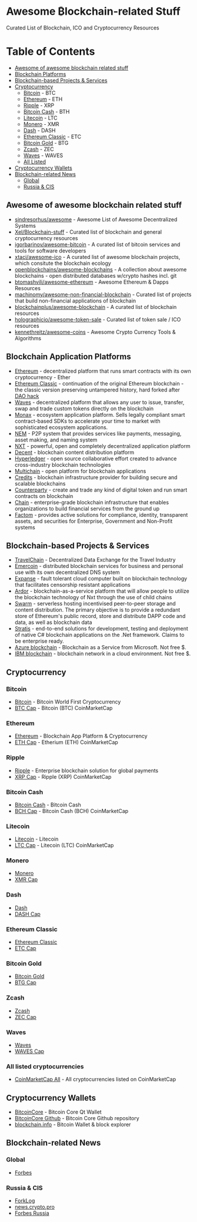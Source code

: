 # Awesome ₿lockchain-related Stuff

Curated List of Blockchain, ICO and Cryptocurrency Resources

# Table of Contents

- [Awesome of awesome blockchain related stuff](#awesome-of-awesome-blockchain-related-stuff)
- [Blockchain Platforms](#blockchain-platforms)
- [Blockchain-based Projects & Services](#blockchain-based-projects--services)
- [Cryptocurrency](#cryptocurrency)
    - [Bitcoin](#bitcoin) - BTC
    - [Ethereum](#ethereum) - ETH
    - [Ripple](#ripple) - XRP
    - [Bitcoin Cash](#bitcoin-cash) - BTH
    - [Litecoin](#litecoin) - LTC
    - [Monero](#monero) - XMR
    - [Dash](#dash) - DASH
    - [Ethereum Classic](#ethereum-classic) - ETC
    - [Bitcoin Gold](#bitcoin-gold) - BTG
    - [Zcash](#zcash) - ZEC
    - [Waves](#waves) - WAVES
    - [All Listed](#all-listed-cryptocurrencies)
- [Cryptocurrency Wallets](#cryptocurrency-wallets)
- [Blockchain-related News](#blockchain-related-news)
    - [Global](#global)
    - [Russia & CIS](#russia--cis)
    

## Awesome of awesome blockchain related stuff
* [sindresorhus/awesome](https://github.com/sindresorhus/awesome#decentralized-systems) - Awesome List of Awesome Decentralized Systems
* [Xel/Blockchain-stuff](https://github.com/Xel/Blockchain-stuff) - Curated list of blockchain and general cryptocurrency resources
* [igorbarinov/awesome-bitcoin](https://github.com/igorbarinov/awesome-bitcoin) - A curated list of bitcoin services and tools for software developers
* [xtaci/awesome-ico](https://github.com/xtaci/awesome-ico) - A curated list of awesome blockchain projects, which consitute the blockchain ecology
* [openblockchains/awesome-blockchains](https://github.com/openblockchains/awesome-blockchains) - A collection about awesome blockchains - open distributed databases w/crypto hashes incl. git
* [btomashvili/awesome-ethereum](https://github.com/btomashvili/awesome-ethereum) - Awesome Ethereum & Dapps Resources
* [machinomy/awesome-non-financial-blockchain](https://github.com/machinomy/awesome-non-financial-blockchain) - Curated list of projects that build non-financial applications of blockchain
* [blockchainplus/awesome-blockchain](https://github.com/blockchainplus/awesome-blockchain) - A curated list of blockchain resources
* [holographicio/awesome-token-sale](https://github.com/holographicio/awesome-token-sale) - Curated list of token sale / ICO resources
* [kennethreitz/awesome-coins](https://github.com/kennethreitz/awesome-coins) - Awesome Crypto Currency Tools & Algorithms

## Blockchain Application Platforms

- [Ethereum](https://www.ethereum.org/) - decentralized platform that runs smart contracts with its own cryptocurrency - Ether
- [Ethereum Classic](https://ethereumclassic.github.io/) - continuation of the original Ethereum blockchain - the classic version preserving untampered history, hard forked after [DAO hack](http://www.coindesk.com/understanding-dao-hack-journalists/)
- [Waves](https://wavesplatform.com/) - decentralized platform that allows any user to issue, transfer, swap and trade custom tokens directly on the blockchain
- [Monax](https://monax.io/) - ecosystem application platform. Sells legally compliant smart contract-based SDKs to accelerate your time to market with sophisticated ecosystem applications.
- [NEM](https://www.nem.io) - P2P system that provides services like payments, messaging, asset making, and naming system
- [NXT](https://nxt.org) - powerful, open and completely decentralized application platform
- [Decent](https://decent.ch/) - blockchain content distribution platform
- [Hyperledger](https://www.hyperledger.org/) - open source collaborative effort created to advance cross-industry blockchain technologies
- [Multichain](http://www.multichain.com/) - open platform for blockchain applications
- [Credits](http://credits.vision/) - blockchain infrastructure provider for building secure and scalable blockchains
- [Counterparty](http://counterparty.io/) - create and trade any kind of digital token and run smart contracts on blockchain
- [Chain](https://chain.com/) - enterprise-grade blockchain infrastructure that enables organizations to build financial services from the ground up
- [Factom](https://www.factom.com) - provides active solutions for compliance, identity, transparent assets, and securities for Enterprise, Government and Non-Profit systems

## Blockchain-based Projects & Services
- [TravelChain](https://travelchain.io) - Decentralized Data Exchange for the Travel Industry
- [Emercoin](http://emercoin.com/) - distributed blockchain services for business and personal use with its own decentralized DNS system
- [Expanse](http://www.expanse.tech/) - fault tolerant cloud computer built on blockchain technology that facilitates censorship resistant applications
- [Ardor](https://www.ardorplatform.org/) - blockchain-as-a-service platform that will allow people to utilize the blockchain technology of Nxt through the use of child chains
- [Swarm](http://swarm-gateways.net/) - serverless hosting incentivised peer-to-peer storage and content distribution. The primary objective is to provide a redundant store of Ethereum's public record, store and distribute DAPP code and data, as well as blockchain data
- [Stratis](https://stratisplatform.com/) - end-to-end solutions for development, testing and deployment of native C# blockchain applications on the .Net framework. Claims to be enterprise ready.
- [Azure blockchain](https://azure.microsoft.com/en-us/solutions/blockchain/) - Blockchain as a Service from Microsoft. Not free $.
- [IBM blockchain](http://www.ibm.com/blockchain/) - blockchain network in a cloud environment. Not free $.

## Cryptocurrency

### Bitcoin
* [Bitcoin](https://bitcoin.org) - Bitcoin World First Cryptocurrency
* [BTC Cap](https://coinmarketcap.com/currencies/bitcoin/) - Bitcoin (BTC) CoinMarketCap

### Ethereum
* [Ethereum](https://www.ethereum.org) - Blockchain App Platform & Cryptocurrency
* [ETH Cap](https://coinmarketcap.com/currencies/ethereum/) - Etherium (ETH) CoinMarketCap

### Ripple
* [Ripple](https://ripple.com) - Enterprise blockchain solution for global payments
* [XRP Cap](https://coinmarketcap.com/currencies/ripple/) - Ripple (XRP) CoinMarketCap

### Bitcoin Cash
* [Bitcoin Cash](https://www.bitcoincash.org) - Bitcoin Cash
* [BCH Cap](https://coinmarketcap.com/currencies/bitcoin-cash/) - Bitcoin Cash (BCH) CoinMarketCap

### Litecoin
* [Litecoin](https://litecoin.com) - Litecoin
* [LTC Cap](https://coinmarketcap.com/currencies/litecoin/) - Litecoin (LTC) CoinMarketCap

### Monero
* [Monero](https://getmonero.org)
* [XMR Cap](https://coinmarketcap.com/currencies/monero/)

### Dash
* [Dash](https://www.dash.org)
* [DASH Cap](https://coinmarketcap.com/currencies/dash/)

### Ethereum Classic
* [Ethereum Classic](https://ethereumclassic.github.io)
* [ETC Cap](https://coinmarketcap.com/currencies/ethereum-classic/)

### Bitcoin Gold
* [Bitcoin Gold](https://bitcoingold.org)
* [BTG Cap](https://coinmarketcap.com/currencies/bitcoin-gold/)

### Zcash
* [Zcash](https://z.cash)
* [ZEC Cap](https://coinmarketcap.com/currencies/zcash/)

### Waves
* [Waves](https://wavesplatform.com)
* [WAVES Cap](https://coinmarketcap.com/currencies/waves/)

### All listed cryptocurrencies
* [CoinMarketCap All](https://coinmarketcap.com/all/views/all/) - All cryptocurrencies listed on CoinMarketCap


## Cryptocurrency Wallets
* [BitcoinCore](https://bitcoincore.org) - Bitcoin Core Qt Wallet
* [BitcoinCore Github](https://github.com/bitcoin/bitcoin) - Bitcoin Core Github repository
* [blockchain.info](https://blockchain.info) - Bitcoin Wallet & block explorer

## Blockchain-related News
### Global
* [Forbes](https://www.forbes.com/digital-money/)

### Russia & CIS
* [ForkLog](https://forklog.com)
* [news.crypto.pro](https://news.crypto.pro)
* [Forbes Russia](http://www.forbes.ru/tegi/kriptovalyuty)


